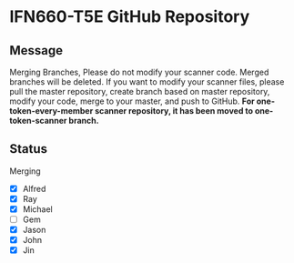 # IFN660-T5E GitHub Repository

## Message
Merging Branches, Please do not modify your scanner code. 
Merged branches will be deleted. 
If you want to modify your scanner files, please pull the master repository, create branch based on master repository, modify your code, merge to your master, and push to GitHub.
**For one-token-every-member scanner repository, it has been moved to one-token-scanner branch.**

## Status
Merging
- [x] Alfred
- [x] Ray
- [x] Michael
- [ ] Gem
- [x] Jason
- [x] John
- [x] Jin

